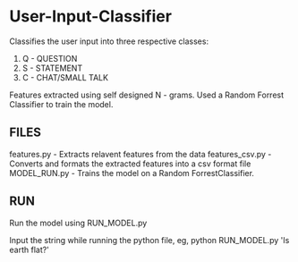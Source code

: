 # User-Input-Classifier

Classifies the user input into three respective classes:
1. Q - QUESTION
2. S - STATEMENT
3. C - CHAT/SMALL TALK

Features extracted using self designed N - grams. Used a Random Forrest Classifier to train the model. 

FILES
-----
features.py - Extracts relavent features from the data
features_csv.py - Converts and formats the extracted features into a csv format file
MODEL_RUN.py - Trains the model on a Random ForrestClassifier. 

RUN
---
Run the model using RUN_MODEL.py

Input the string while running the python file, eg, python RUN_MODEL.py 'Is earth flat?'
